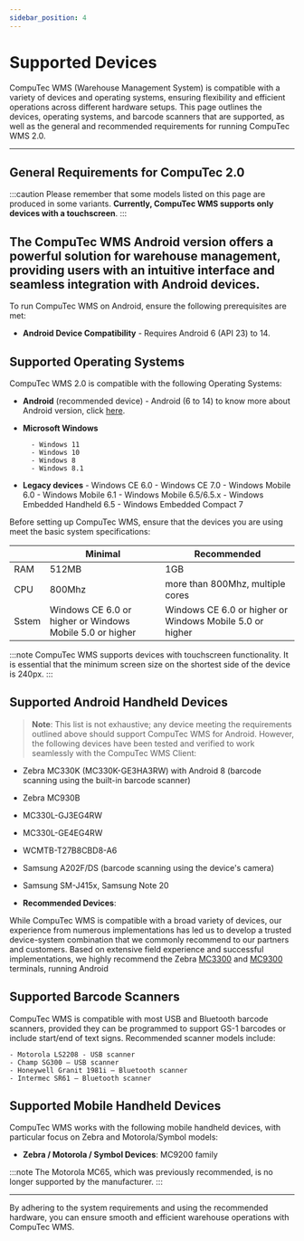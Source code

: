 ```yaml
---
sidebar_position: 4
---
```


# Supported Devices

CompuTec WMS (Warehouse Management System) is compatible with a variety of devices and operating systems, ensuring flexibility and efficient operations across different hardware setups. This page outlines the devices, operating systems, and barcode scanners that are supported, as well as the general and recommended requirements for running CompuTec WMS 2.0.

---

## General Requirements for CompuTec 2.0

:::caution
    Please remember that some models listed on this page are produced in some variants. **Currently, CompuTec WMS supports only devices with a touchscreen**.
:::

## The CompuTec WMS Android version offers a powerful solution for warehouse management, providing users with an intuitive interface and seamless integration with Android devices.

To run CompuTec WMS on Android, ensure the following prerequisites are met:

- **Android Device Compatibility** - Requires Android 6 (API 23) to 14.

## Supported Operating Systems

CompuTec WMS 2.0 is compatible with the following Operating Systems:

- **Android** (recommended device)
        - Android (6 to 14)
    to know more about Android version, click [here](../administrator-guide/installation/wms-client/computec-wms-android-version.md).
- **Microsoft Windows**
        
        - Windows 11
        - Windows 10
        - Windows 8
        - Windows 8.1

- **Legacy devices**
        - Windows CE 6.0
        - Windows CE 7.0
        - Windows Mobile 6.0
        - Windows Mobile 6.1
        - Windows Mobile 6.5/6.5.x
        - Windows Embedded Handheld 6.5
        - Windows Embedded Compact 7

Before setting up CompuTec WMS, ensure that the devices you are using meet the basic system specifications:

|       | Minimal                                                  | Recommended                                              |
|-------|----------------------------------------------------------|----------------------------------------------------------|
| RAM   | 512MB                                                    | 1GB                                                       |
| CPU   | 800Mhz                                                   | more than 800Mhz, multiple cores                         |
| Sstem | Windows CE 6.0 or higher or Windows Mobile 5.0 or higher | Windows CE 6.0 or higher or Windows Mobile 5.0 or higher |

:::note
CompuTec WMS supports devices with touchscreen functionality. It is essential that the minimum screen size on the shortest side of the device is 240px.
:::

## Supported Android Handheld Devices

>**Note**: This list is not exhaustive; any device meeting the requirements outlined above should support CompuTec WMS for Android. However, the following devices have been tested and verified to work seamlessly with the CompuTec WMS Client:

- Zebra MC330K (MC330K-GE3HA3RW) with Android 8 (barcode scanning using the built-in barcode scanner)
- Zebra MC930B
- MC330L-GJ3EG4RW
- MC330L-GE4EG4RW
- WCMTB-T27B8CBD8-A6
- Samsung A202F/DS (barcode scanning using the device's camera)
- Samsung SM-J415x, Samsung Note 20

- **Recommended Devices**:

While CompuTec WMS is compatible with a broad variety of devices, our experience from numerous implementations has led us to develop a trusted device-system combination that we commonly recommend to our partners and customers. Based on extensive field experience and successful implementations, we highly recommend the Zebra [MC3300](https://www.zebra.com/us/en/products/spec-sheets/mobile-computers/handheld/mc3300.html) and [MC9300](https://www.zebra.com/us/en/products/spec-sheets/mobile-computers/handheld/mc9300.html) terminals, running Android



## Supported Barcode Scanners

CompuTec WMS is compatible with most USB and Bluetooth barcode scanners, provided they can be programmed to support GS-1 barcodes or include start/end of text signs. Recommended scanner models include:

    - Motorola LS2208 - USB scanner
    - Champ SG300 – USB scanner
    - Honeywell Granit 1981i – Bluetooth scanner
    - Intermec SR61 – Bluetooth scanner

## Supported Mobile Handheld Devices

CompuTec WMS works with the following mobile handheld devices, with particular focus on Zebra and Motorola/Symbol models:

- **Zebra / Motorola / Symbol Devices**:
        MC9200 family

:::note
The Motorola MC65, which was previously recommended, is no longer supported by the manufacturer.
:::

---
By adhering to the system requirements and using the recommended hardware, you can ensure smooth and efficient warehouse operations with CompuTec WMS.
